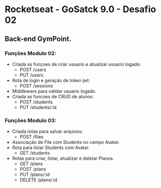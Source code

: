 # Rocketseat - GoSatck 9.0 - Desafio 02

## Back-end GymPoint.

### Funções Modulo 02:
* Criada as funçoes de criar usuario e atualizar usuario logado:
  + POST /users
  + PUT /users
* Rota de login e geração de token jwt:
  + POST /sessions
* Middleware para validar usuario logado.
* Criada as funcoes de CRUD de alunos:
  + POST /students
  + PUT /students/:id

### Funções Modulo 03:
* Criada rotas para salvar arquivos:
  + POST /files
* Associação de File com Students no campo Avatar.
* Rota para listar Students com Avatar.
  + GET /students
* Rotas para criar, listar, atualizar e deletar Planos.
  + GET /plans
  + POST /plans
  + PUT /plans/:id
  + DELETE /plans/:id
